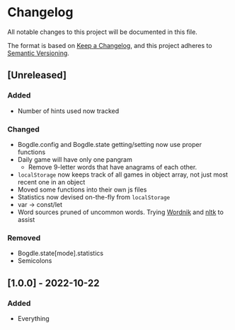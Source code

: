 # Changelog

All notable changes to this project will be documented in this file.

The format is based on [Keep a Changelog](https://keepachangelog.com/en/1.1.0/),
and this project adheres to [Semantic Versioning](https://semver.org/spec/v2.0.0.html).

## [Unreleased]

### Added

- Number of hints used now tracked

### Changed

- Bogdle.config and Bogdle.state getting/setting now use proper functions
- Daily game will have only one pangram
  - Remove 9-letter words that have anagrams of each other.
- `localStorage` now keeps track of all games in object array, not just most recent one in an object
- Moved some functions into their own js files
- Statistics now devised on-the-fly from `localStorage`
- var -> const/let
- Word sources pruned of uncommon words. Trying [Wordnik](https://developer.wordnik.com/docs#!/word/getWordFrequency) and [nltk](https://www.nltk.org/api/nltk.corpus.html) to assist

### Removed

- Bogdle.state[mode].statistics
- Semicolons

## [1.0.0] - 2022-10-22

### Added

- Everything
